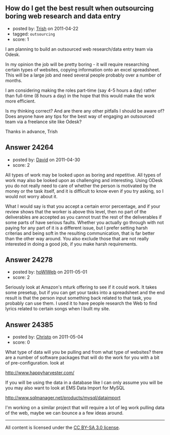 ## How do I get the best result when outsourcing boring web research and data entry

- posted by: [Trish](https://stackexchange.com/users/-1/5562-trish) on 2011-04-22
- tagged: `outsourcing`
- score: 1

I am planning to build an outsourced web research/data entry team via Odesk.

In my opinion the job will be pretty boring - it will require researching certain types of websites, copying information onto an excel spreadsheet. This will be a large job and need several people probably over a number of months.

I am considering making the roles part-time (say 4-5 hours a day) rather than full-time (8 hours a day) in the hope that this would make the work more efficient.

Is my thinking correct? And are there any other pitfalls I should be aware of? Does anyone have any tips for the best way of engaging an outsourced team via a freelance site like Odesk?

Thanks in advance, Trish


## Answer 24264

- posted by: [David](https://stackexchange.com/users/-1/2684-david) on 2011-04-30
- score: 2

All types of work may be looked upon as boring and repetitive. All types of work may also be looked upon as challenging and interesting. Using ODesk you do not really need to care of whether the person is motivated by the money or the task itself, and it is difficult to know even if you try asking, so I would not worry about it.

What I would say is that you accept a certain error percentage, and if your review shows that the worker is above this level, then no part of the deliverables are accepted as you cannot trust the rest of the deliverables if some parts of have serious faults. Whether you actually go through with not paying for any part of it is a different issue, but I prefer setting harsh criterias and being soft in the resulting communication, that is far better than the other way around. You also exclude those that are not really interested in doing a good job, if you make harsh requirements.


## Answer 24278

- posted by: [hoWIWeb](https://stackexchange.com/users/-1/10145-howiweb) on 2011-05-01
- score: 2

Seriously look at Amazon's mturk offering to see if it could work. It takes some presetup, but if you can get your tasks into a spreadsheet and the end result is that the person input something back related to that task, you probably can use them. I used it to have people research the Web to find lyrics related to certain songs when I built my site.


## Answer 24385

- posted by: [Christo](https://stackexchange.com/users/-1/10204-christo) on 2011-05-04
- score: 0

What type of data will you be pulling and from what type of websites? there are a number of software packages that will do the work for you with a bit of pre-configuration. look at 

http://www.happyharvester.com/

If you will be using the data in a database like I can only assume you will be you may also want to look at EMS Data Import for MySQL

http://www.sqlmanager.net/products/mysql/dataimport

I'm working on a similar project that will require a lot of leg work pulling data of the web, maybe we can bounce a a few ideas around. 



---

All content is licensed under the [CC BY-SA 3.0 license](https://creativecommons.org/licenses/by-sa/3.0/).
